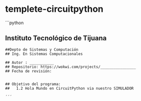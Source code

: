 # templete-circuitpython

´´´python
## Instituto Tecnológico de Tijuana
    ##Depto de Sistemas y Computación
    ## Ing. En Sistemas Computacionales
       
    ## Autor : ___________
    ## Repositorio: https://wokwi.com/projects/________________
    ## Fecha de revisión: 
    
    
    ## Objetivo del programa:
    ##   1.2 Hola Mundo en CircuitPython via nuestro SIMULADOR
    
    ´´´
